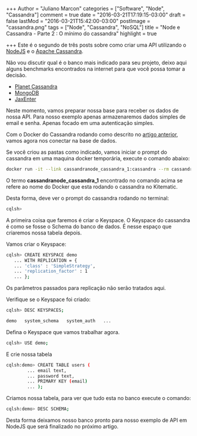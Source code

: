 +++
Author = "Juliano Marcon"
categories = ["Software", "Node", "Cassandra"]
comment = true
date = "2016-03-21T17:19:15-03:00"
draft = false
lastMod = "2016-03-21T15:42:00-03:00"
postImage = "cassandra.png"
tags = ["Node", "Cassandra", "NoSQL"]
title = "Node e Cassandra - Parte 2 : O mínimo do cassandra"
highlight = true

+++
Este é o segundo de três posts sobre como criar uma API utilizando o
[NodeJS](https://nodejs.org) e o [Apache Cassandra](https://cassandra.apache.org).

Não vou discutir qual é o banco mais indicado para seu projeto, deixo aqui alguns
benchmarks encontrados na internet para que você possa tomar a decisão.
<!--more-->

* [Planet Cassandra](http://www.planetcassandra.org/nosql-performance-benchmarks/)
* [MongoDB](https://www.mongodb.com/blog/post/high-performance-benchmarking-mongodb-and-nosql-systems)
* [JaxEnter](https://jaxenter.com/evaluating-nosql-performance-which-database-is-right-for-your-data-107481.html)

Neste momento, vamos preparar nossa base para receber os dados de nossa API. Para
nosso exemplo apenas armazenaremos dados simples de email e senha. Apenas focado
em uma autenticação simples.

Com o Docker do Cassandra rodando como descrito no
[artigo anterior](../Node-e-Cassandra-Parte1-Ambiente), vamos agora nos conectar
na base de dados.

Se você criou as pastas como indicado, vamos iniciar o prompt do cassandra em uma
maquina docker temporária, execute o comando abaixo:

~~~bash
docker run -it --link cassandranode_cassandra_1:cassandra --rm cassandra sh -c 'exec cqlsh "$CASSANDRA_PORT_9042_TCP_ADDR"'
~~~

O termo  **cassandranode_cassandra_1** encontrado no comando acima se refere
ao nome do Docker que esta rodando o cassandra no Kitematic.

Desta forma, deve ver o prompt do cassandra rodando no terminal:

~~~bash
cqlsh>
~~~

A primeira coisa que faremos é criar o Keyspace. O Keyspace do cassandra é como
se fosse o Schema do banco de dados. É nesse espaço que criaremos nossa tabela
depois.

Vamos criar o Keyspace:

~~~bash
cqlsh> CREATE KEYSPACE demo
   ... WITH REPLICATION = {
   ... 'class' : 'SimpleStrategy',
   ... 'replication_factor' : 1
   ... };
~~~

Os parâmetros passados para replicação não serão tratados aqui.

Verifique se o Keyspace foi criado:

~~~bash
cqlsh> DESC KEYSPACES;

demo   system_schema   system_auth   ...
~~~

Defina o Keyspace que vamos trabalhar agora.

~~~bash
cqlsh> USE demo;
~~~

E crie nossa tabela

~~~bash
cqlsh:demo> CREATE TABLE users (
        ... email text,
        ... password text,
        ... PRIMARY KEY (email)
        ... );
~~~

Criamos nossa tabela, para ver que tudo esta no banco execute o comando:

~~~bash
cqlsh:demo> DESC SCHEMA;
~~~

Desta forma deixamos nosso banco pronto para nosso exemplo de API em NodeJS
que será finalizado no próximo artigo.
